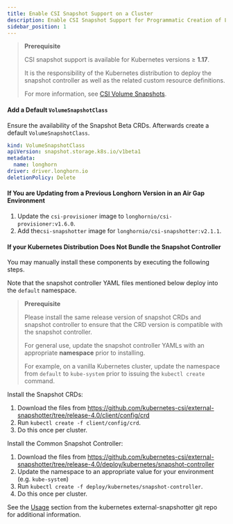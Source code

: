```yaml
---
title: Enable CSI Snapshot Support on a Cluster
description: Enable CSI Snapshot Support for Programmatic Creation of Longhorn Backups
sidebar_position: 1
---
```


<head>
  <link rel="canonical" href="https://main--longhornio-docusaurus.netlify.app/snapshots-and-backups/csi-snapshot-support/enable-csi-snapshot-support"/>
</head>

> **Prerequisite**
>
> CSI snapshot support is available for Kubernetes versions ≥ **1.17**.
>
> It is the responsibility of the Kubernetes distribution to deploy the snapshot controller as well as the related custom resource definitions.
>
> For more information, see [CSI Volume Snapshots](https://kubernetes.io/docs/concepts/storage/volume-snapshots/).

#### Add a Default `VolumeSnapshotClass`
Ensure the availability of the Snapshot Beta CRDs. Afterwards create a default `VolumeSnapshotClass`.
```yaml
kind: VolumeSnapshotClass
apiVersion: snapshot.storage.k8s.io/v1beta1
metadata:
  name: longhorn
driver: driver.longhorn.io
deletionPolicy: Delete
```

#### If You are Updating from a Previous Longhorn Version in an Air Gap Environment
1. Update the `csi-provisioner` image to `longhornio/csi-provisioner:v1.6.0`.
2. Add the`csi-snapshotter` image for `longhornio/csi-snapshotter:v2.1.1`.

#### If your Kubernetes Distribution Does Not Bundle the Snapshot Controller

You may manually install these components by executing the following steps.

Note that the snapshot controller YAML files mentioned below deploy into the `default` namespace.

> **Prerequisite**
>
> Please install the same release version of snapshot CRDs and snapshot controller to ensure that the CRD version is compatible with the snapshot controller.
>
> For general use, update the snapshot controller YAMLs with an appropriate **namespace** prior to installing.
>
> For example, on a vanilla Kubernetes cluster, update the namespace from `default` to `kube-system` prior to issuing the `kubectl create` command.

Install the Snapshot CRDs:
1. Download the files from https://github.com/kubernetes-csi/external-snapshotter/tree/release-4.0/client/config/crd
2. Run `kubectl create -f client/config/crd`.
3. Do this once per cluster.

Install the Common Snapshot Controller:
1. Download the files from https://github.com/kubernetes-csi/external-snapshotter/tree/release-4.0/deploy/kubernetes/snapshot-controller
2. Update the namespace to an appropriate value for your environment (e.g. `kube-system`)
3. Run `kubectl create -f deploy/kubernetes/snapshot-controller`.
3. Do this once per cluster.

See the [Usage](https://github.com/kubernetes-csi/external-snapshotter#usage) section from the kubernetes
external-snapshotter git repo for additional information.
